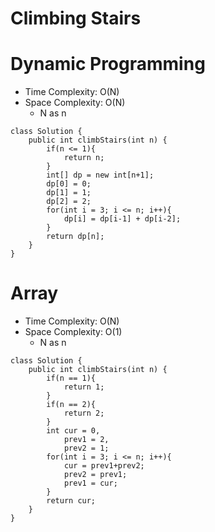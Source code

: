 # Climbing Stairs

# Dynamic Programming

- Time Complexity: O(N)
- Space Complexity: O(N)
  - N as n

```
class Solution {
    public int climbStairs(int n) {
        if(n <= 1){
            return n;
        }
        int[] dp = new int[n+1];
        dp[0] = 0;
        dp[1] = 1;
        dp[2] = 2;
        for(int i = 3; i <= n; i++){
            dp[i] = dp[i-1] + dp[i-2];
        }
        return dp[n];
    }
}
```

# Array

- Time Complexity: O(N)
- Space Complexity: O(1)
  - N as n

```
class Solution {
    public int climbStairs(int n) {
        if(n == 1){
            return 1;
        }
        if(n == 2){
            return 2;
        }
        int cur = 0,
            prev1 = 2,
            prev2 = 1;
        for(int i = 3; i <= n; i++){
            cur = prev1+prev2;
            prev2 = prev1;
            prev1 = cur;
        }
        return cur;
    }
}
```
